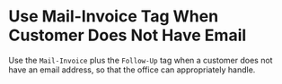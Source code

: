 # Use Mail-Invoice Tag When Customer Does Not Have Email

Use the `Mail-Invoice` plus the `Follow-Up` tag when a customer does
not have an email address, so that the office can appropriately
handle.

